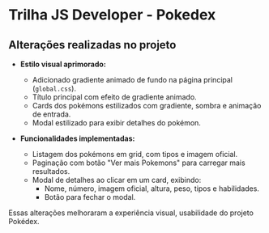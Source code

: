 # Trilha JS Developer - Pokedex

## Alterações realizadas no projeto

- **Estilo visual aprimorado:**  
  - Adicionado gradiente animado de fundo na página principal (`global.css`).
  - Título principal com efeito de gradiente animado.
  - Cards dos pokémons estilizados com gradiente, sombra e animação de entrada.
  - Modal estilizado para exibir detalhes do pokémon.

- **Funcionalidades implementadas:**  
  - Listagem dos pokémons em grid, com tipos e imagem oficial.
  - Paginação com botão "Ver mais Pokemons" para carregar mais resultados.
  - Modal de detalhes ao clicar em um card, exibindo:
    - Nome, número, imagem oficial, altura, peso, tipos e habilidades.
    - Botão para fechar o modal.

Essas alterações melhoraram a experiência visual, usabilidade do projeto Pokédex.
